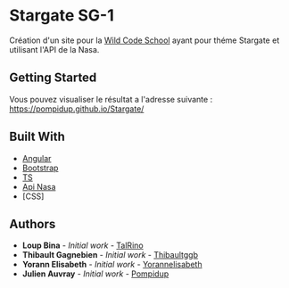 # Stargate SG-1

Création d'un site pour la [Wild Code School](https://wildcodeschool.fr/) ayant pour théme Stargate et utilisant l'API de la Nasa.

## Getting Started

Vous pouvez visualiser le résultat a l'adresse suivante : https://pompidup.github.io/Stargate/

## Built With

* [Angular](https://angular.io/)
* [Bootstrap](https://www.bootstrapcdn.com/)
* [TS](https://www.typescriptlang.org/)
* [Api Nasa](https://api.nasa.gov/)
* [CSS]


## Authors

* **Loup Bina** - *Initial work* - [TalRino](https://github.com/TalRino)
* **Thibault Gagnebien** - *Initial work* - [Thibaultggb](https://github.com/thibaultggb)
* **Yorann Elisabeth** - *Initial work* - [Yorannelisabeth](https://github.com/yorannelisabeth)
* **Julien Auvray** - *Initial work* - [Pompidup](https://github.com/Pompidup)

